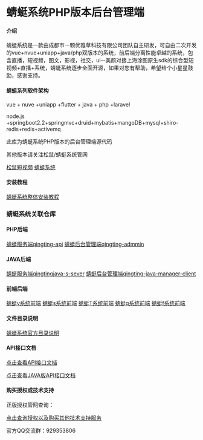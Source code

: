 # 蜻蜓系统PHP版本后台管理端

#### 介绍
蜻蜓系统是一款由成都市一颗优雅草科技有限公司团队自主研发，可自由二次开发的vue+nvue+uniapp+java/php双版本的系统，前后端分离性能卓越的系统，包含直播，短视频，图文，影视，社交，ui--美颜对接上海涂图原生sdk的综合型短视频+直播+系统，蜻蜓系统逐步全面开源，如果对您有帮助，希望给个小星星鼓励，感谢支持。
#### 蜻蜓系列软件架构

vue + nuve +uniapp +flutter + java + php +laravel

node.js +springboot2.2+springmvc+druid+mybatis+mangoDB+mysql+shiro-redis+redis+activemq

此库为蜻蜓系统PHP版本的后台管理端源代码
 
 
 其他版本请关注松鼠/蜻蜓系统管网 

[松鼠短视频](https://songshu.youyacao.com/video.html)
[蜻蜓系统](https://songshu.youyacao.com/qingting.html)

#### 安装教程

[蜻蜓系统整体安装教程](https://doc.youyacao.com/web/#/8?page_id=51)


### 蜻蜓系统关联仓库

#### PHP后端

[蜻蜓服务端qingting-api](https://gitee.com/youyacao/qingting-api)
[蜻蜓后台管理端qingting-admmin](https://gitee.com/youyacao/qingting-admin)

#### JAVA后端

[蜻蜓服务端qingtingjava-s-sever](https://gitee.com/youyacao/qingtingjava-s-sever)
[蜻蜓后台管理端qingting-java-manager-client](https://gitee.com/youyacao/qingting-java-manager-client)
#### 前端后端


[蜻蜓v系统前端](https://gitee.com/youyacao/qingting-valley-flutter)
[蜻蜓s系统前端](https://gitee.com/youyacao/qingting-s-uniapp)
[蜻蜓T系统前端](https://gitee.com/youyacao/qingting-team-flutter)
[蜻蜓q系统前端](https://gitee.com/youyacao/qingting-queen-uniapp)
[蜻蜓f系统前端](https://gitee.com/youyacao/qingting-f-uniapp)


#### 文件目录说明

[蜻蜓系统官方目录说明](https://doc.youyacao.com/web/#/8?page_id=649)



#### API接口文档

[点击查看API接口文档](https://doc.youyacao.com/web/#/16?page_id=93)

[点击查看JAVA版API接口文档](https://doc.youyacao.com/web/#/18?page_id=226)


#### 购买授权或技术支持

正版授权管网查询：

[点击查询授权以及购买其他技术支持服务](https://zhengban.youyacao.com)


官方QQ交流群：929353806
